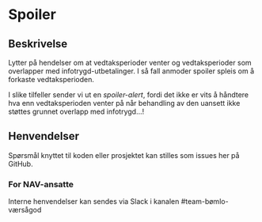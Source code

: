 # Spoiler
## Beskrivelse
Lytter på hendelser om at vedtaksperioder venter og vedtaksperioder som overlapper med infotrygd-utbetalinger. 
I så fall anmoder spoiler spleis om å forkaste vedtaksperioden. 

I slike tilfeller sender vi ut en _spoiler-alert_, fordi det ikke er vits å håndtere hva enn vedtaksperioden venter på når behandling av den uansett ikke støttes grunnet overlapp med infotrygd...!

## Henvendelser
Spørsmål knyttet til koden eller prosjektet kan stilles som issues her på GitHub.

### For NAV-ansatte
Interne henvendelser kan sendes via Slack i kanalen #team-bømlo-værsågod
